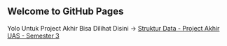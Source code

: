 ## Welcome to GitHub Pages
Yolo
Untuk Project Akhir Bisa Dilihat Disini -> [Struktur Data - Project Akhir UAS - Semester 3](https://nuevoquerto.github.io/project.html)
